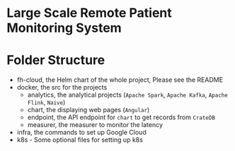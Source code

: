# Large Scale Remote Patient Monitoring System

# Folder Structure

- fh-cloud, the Helm chart of the whole project, Please see the README
- docker, the src for the projects
  - analytics, the analytical projects (`Apache Spark`, `Apache Kafka`, `Apache Flink`, `Naive`)
  - chart, the displaying web pages (`Angular`)
  - endpoint, the API endpoint for `chart` to get records from `CrateDB`
  - measurer, the measurer to monitor the latency
- infra, the commands to set up Google Cloud
- k8s - Some optional files for setting up k8s